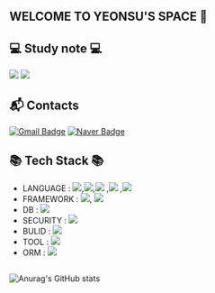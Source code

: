 ## WELCOME TO YEONSU'S SPACE 👋

## 💻 Study note 💻
  <a href="https://www.notion.so/invite/a838d0689b0748ebe1d1c875f7ec0076b51fcb84"><img src="https://img.shields.io/badge/Notion-cccccc?style=flat-square&logo=Notion&logoColor=black"/></a>
  <a href="https://blog.naver.com/10ys00"><img src="https://img.shields.io/badge/Velog-20C997?style=flat-square&logo=Velog&logoColor=white"/></a>


## :mailbox_with_mail: Contacts 
[![Gmail Badge](https://img.shields.io/badge/Gmail-d14836?style=flat-square&logo=Gmail&logoColor=white&link=mailto:kimsh1691@gmail.com)](mailto:cheonyeonsu@gmail.com)
[![Naver Badge](https://img.shields.io/badge/Naver-03C75A?style=flat-square&logo=Naver&logoColor=white&link=mailto:rlatngus1691@naver.com)](mailto:10ys00@naver.com)


## 📚 Tech Stack 📚 ##
- LANGUAGE : <img src="https://img.shields.io/badge/JAVA 17-blue?style=flat&logo=Java&logoColor=white"/>,<img src="https://img.shields.io/badge/HTML-orange?style=flat&logo=html5&logoColor=white"/>,<img src="https://img.shields.io/badge/CSS-1572B6?style=flat&logo=CSS3&logoColor=white"/> ,<img src="https://img.shields.io/badge/JavaScript-F7DF1E?style=flat&logo=Javascript&logoColor=white"/> ,<img src="https://img.shields.io/badge/Bootstrap-7952B3?style=flat&logo=Bootstrap&logoColor=white"/>
- FRAMEWORK : <img src="https://img.shields.io/badge/Spring Boot-6DB33F?style=flat&logo=springboot&logoColor=white"/>, <img src="https://img.shields.io/badge/Spring MVC-6DB33F?style=flat&logo=spring&logoColor=white"/> 
- DB : <img src="https://img.shields.io/badge/MySQL-4479A1?style=flat&logo=mysql&logoColor=white"/>
- SECURITY : <img src="https://img.shields.io/badge/Spring Security-6DB33F?style=flat&logo=springsecurity&logoColor=white"/>
- BULID : <img src="https://img.shields.io/badge/Maven-light purple?style=flat&logo=maven&logoColor=white"/>
- TOOL : <img src="https://img.shields.io/badge/eclipseide-2C2255?style=flat&logo=eclipseide&logoColor=white"/>
- ORM : <img src="https://img.shields.io/badge/Spring JPA-6DB33F?style=flat&logo=spring&logoColor=white"/>
##

![Anurag's GitHub stats](https://github-readme-stats.vercel.app/api?username=cheonyeonsu&show_icons=true&theme=dracula)

